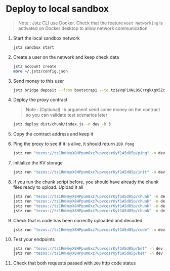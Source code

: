 # Deploy to local sandbox

> Note : Jstz CLI use Docker. Check that the feature `Host Networking` is activated on Docker desktop to allow network communication

1. Start the local sandbox network

    ```bash
    jstz sandbox start
    ```

1. Create a user on the network and keep check data

    ```bash
    jstz account create
    more ~/.jstz/config.json
    ```

1. Send money to this user

    ```bash
    jstz bridge deposit --from bootstrap1 --to tz1eVqP1XNL9SCrrgkXgV5ZcteSULwiykDZ8 --amount 100 -n dev
    ```

1. Deploy the proxy contract
    > Note : (Optional) -b argument send some money on the contract so you can validate test scenarios later 

    ```bash
    jstz deploy dist/chunk/index.js -n dev -b 3  
    ```

1. Copy the contract address and keep it

1. Ping the proxy to see if it is alive, it should return `200 Pong`

    ```bash
    jstz run "tezos://tz1RmHeyX8HPpum8xz7upvcqsrKyf1A5d85p/ping" -n dev -t
    ```

1. Initialize the KV storage

    ```bash
    jstz run "tezos://tz1RmHeyX8HPpum8xz7upvcqsrKyf1A5d85p/init" -n dev -t
    ```

1. If you run the chunk script before, you should have already the chunk files ready to upload. Upload it all

    ```bash
    jstz run "tezos://tz1RmHeyX8HPpum8xz7upvcqsrKyf1A5d85p/chunk" -n dev -t -r POST -d $(< ./dist/part-1.txt)
    jstz run "tezos://tz1RmHeyX8HPpum8xz7upvcqsrKyf1A5d85p/chunk" -n dev -t -r POST -d $(< ./dist/part-2.txt)
    jstz run "tezos://tz1RmHeyX8HPpum8xz7upvcqsrKyf1A5d85p/chunk" -n dev -t -r POST -d $(< ./dist/part-3.txt)
    jstz run "tezos://tz1RmHeyX8HPpum8xz7upvcqsrKyf1A5d85p/chunk" -n dev -t -r POST -d ""
    ```

1. Check that is code has been correctly uploaded and decoded

    ```bash
    jstz run "tezos://tz1RmHeyX8HPpum8xz7upvcqsrKyf1A5d85p/code" -n dev -t
    ```

1. Test your endpoints

    ```bash
    jstz run "tezos://tz1RmHeyX8HPpum8xz7upvcqsrKyf1A5d85p/bet" -n dev -t 
    jstz run "tezos://tz1RmHeyX8HPpum8xz7upvcqsrKyf1A5d85p/bet" -n dev -t -r POST -d '{"option":"trump","amount":1}'
    ```

1. Check that both requests passed with `200` http code status
